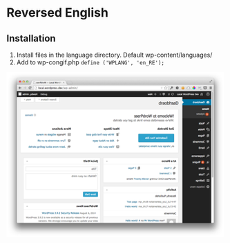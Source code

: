 # Reversed English

## Installation

1. Install files in the language directory. Default wp-content/languages/
2. Add to wp-congif.php `define ('WPLANG', 'en_RE');`


![screenshot](screenshot.png)